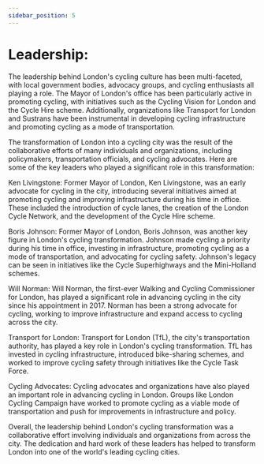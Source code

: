 ```yaml
---
sidebar_position: 5
---
```


#    Leadership:
The leadership behind London's cycling culture has been multi-faceted, with local government bodies, advocacy groups, and cycling enthusiasts all playing a role. The Mayor of London's office has been particularly active in promoting cycling, with initiatives such as the Cycling Vision for London and the Cycle Hire scheme. Additionally, organizations like Transport for London and Sustrans have been instrumental in developing cycling infrastructure and promoting cycling as a mode of transportation.

The transformation of London into a cycling city was the result of the collaborative efforts of many individuals and organizations, including policymakers, transportation officials, and cycling advocates. Here are some of the key leaders who played a significant role in this transformation:

Ken Livingstone:
Former Mayor of London, Ken Livingstone, was an early advocate for cycling in the city, introducing several initiatives aimed at promoting cycling and improving infrastructure during his time in office. These included the introduction of cycle lanes, the creation of the London Cycle Network, and the development of the Cycle Hire scheme.

Boris Johnson:
Former Mayor of London, Boris Johnson, was another key figure in London's cycling transformation. Johnson made cycling a priority during his time in office, investing in infrastructure, promoting cycling as a mode of transportation, and advocating for cycling safety. Johnson's legacy can be seen in initiatives like the Cycle Superhighways and the Mini-Holland schemes.

Will Norman:
Will Norman, the first-ever Walking and Cycling Commissioner for London, has played a significant role in advancing cycling in the city since his appointment in 2017. Norman has been a strong advocate for cycling, working to improve infrastructure and expand access to cycling across the city.

Transport for London:
Transport for London (TfL), the city's transportation authority, has played a key role in London's cycling transformation. TfL has invested in cycling infrastructure, introduced bike-sharing schemes, and worked to improve cycling safety through initiatives like the Cycle Task Force.

Cycling Advocates:
Cycling advocates and organizations have also played an important role in advancing cycling in London. Groups like London Cycling Campaign have worked to promote cycling as a viable mode of transportation and push for improvements in infrastructure and policy.

Overall, the leadership behind London's cycling transformation was a collaborative effort involving individuals and organizations from across the city. The dedication and hard work of these leaders has helped to transform London into one of the world's leading cycling cities.

